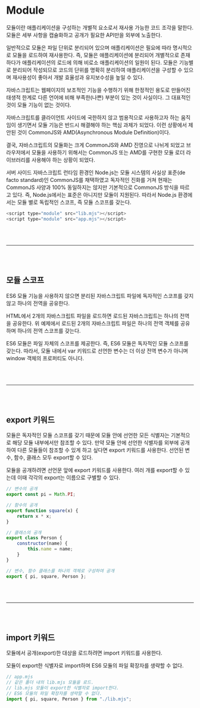 # Module

모듈이란 애플리케이션을 구성하는 개별적 요소로서 재사용 가능한 코드 조각을 말한다. 모듈은 세부 사항을 캡슐화하고 공개가 필요한 API만을 외부에 노출한다.

일반적으로 모듈은 파일 단위로 분리되어 있으며 애플리케이션은 필요에 따라 명시적으로 모듈을 로드하여 재사용한다. 즉, 모듈은 애플리케이션에 분리되어 개별적으로 존재하다가 애플리케이션의 로드에 의해 비로소 애플리케이션의 일원이 된다. 모듈은 기능별로 분리되어 작성되므로 코드의 단위를 명확히 분리하여 애플리케이션을 구성할 수 있으며 재사용성이 좋아서 개발 효율성과 유지보수성을 높일 수 있다.

자바스크립트는 웹페이지의 보조적인 기능을 수행하기 위해 한정적인 용도로 만들어진 태생적 한계로 다른 언어에 비해 부족한(나쁜) 부분이 있는 것이 사실이다. 그 대표적인 것이 모듈 기능이 없는 것이다.

자바스크립트를 클라이언트 사이드에 국한하지 않고 범용적으로 사용하고자 하는 움직임이 생기면서 모듈 기능은 반드시 해결해야 하는 핵심 과제가 되었다. 이런 상황에서 제안된 것이 CommonJS와 AMD(Asynchronous Module Definition)이다.

결국, 자바스크립트의 모듈화는 크게 CommonJS와 AMD 진영으로 나뉘게 되었고 브라우저에서 모듈을 사용하기 위해서는 CommonJS 또는 AMD를 구현한 모듈 로더 라이브러리를 사용해야 하는 상황이 되었다.

서버 사이드 자바스크립트 런타임 환경인 Node.js는 모듈 시스템의 사실상 표준(de facto standard)인 CommonJS를 채택하였고 독자적인 진화를 거쳐 현재는 CommonJS 사양과 100% 동일하지는 않지만 기본적으로 CommonJS 방식을 따르고 있다. 즉, Node.js에서는 표준은 아니지만 모듈이 지원된다. 따라서 Node.js 환경에서는 모듈 별로 독립적인 스코프, 즉 모듈 스코프를 갖는다.

```js
<script type="module" src="lib.mjs"></script>
<script type="module" src="app.mjs"></script>
```

<br/><br/>

---

<br/><br/>

## 모듈 스코프

ES6 모듈 기능을 사용하지 않으면 분리된 자바스크립트 파일에 독자적인 스코프를 갖지 않고 하나의 전역을 공유한다.

HTML에서 2개의 자바스크립트 파일을 로드하면 로드된 자바스크립트는 하나의 전역을 공유한다. 위 예제에서 로드된 2개의 자바스크립트 파일은 하나의 전역 객체를 공유하며 하나의 전역 스코프를 갖는다.

ES6 모듈은 파일 자체의 스코프를 제공한다. 즉, ES6 모듈은 독자적인 모듈 스코프를 갖는다. 따라서, 모듈 내에서 var 키워드로 선언한 변수는 더 이상 전역 변수가 아니며 window 객체의 프로퍼티도 아니다.

<br/><br/>

---

<br/><br/>

## export 키워드

모듈은 독자적인 모듈 스코프를 갖기 때문에 모듈 안에 선언한 모든 식별자는 기본적으로 해당 모듈 내부에서만 참조할 수 있다. 만약 모듈 안에 선언한 식별자를 외부에 공개하여 다른 모듈들이 참조할 수 있게 하고 싶다면 export 키워드를 사용한다. 선언된 변수, 함수, 클래스 모두 export할 수 있다.

모듈을 공개하려면 선언문 앞에 export 키워드를 사용한다. 여러 개를 export할 수 있는데 이때 각각의 export는 이름으로 구별할 수 있다.

```js
// 변수의 공개
export const pi = Math.PI;

// 함수의 공개
export function square(x) {
    return x * x;
}

// 클래스의 공개
export class Person {
    constructor(name) {
        this.name = name;
    }
}

// 변수, 함수 클래스를 하나의 객체로 구성하여 공개
export { pi, square, Person };
```

<br/><br/>

---

<br/><br/>

## import 키워드

모듈에서 공개(export)한 대상을 로드하려면 import 키워드를 사용한다.

모듈이 export한 식별자로 import하며 ES6 모듈의 파일 확장자를 생략할 수 없다.

```js
// app.mjs
// 같은 폴더 내의 lib.mjs 모듈을 로드.
// lib.mjs 모듈이 export한 식별자로 import한다.
// ES6 모듈의 파일 확장자를 생략할 수 없다.
import { pi, square, Person } from "./lib.mjs";
```
